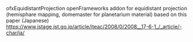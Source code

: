 ofxEquidistantProjection
openFrameworks addon for equidistant projection (hemisphare mapping, domemaster for planetarium material)
based on this paper (Japanese)
https://www.jstage.jst.go.jp/article/iteac/2008/0/2008__17-6-1_/_article/-char/ja/
